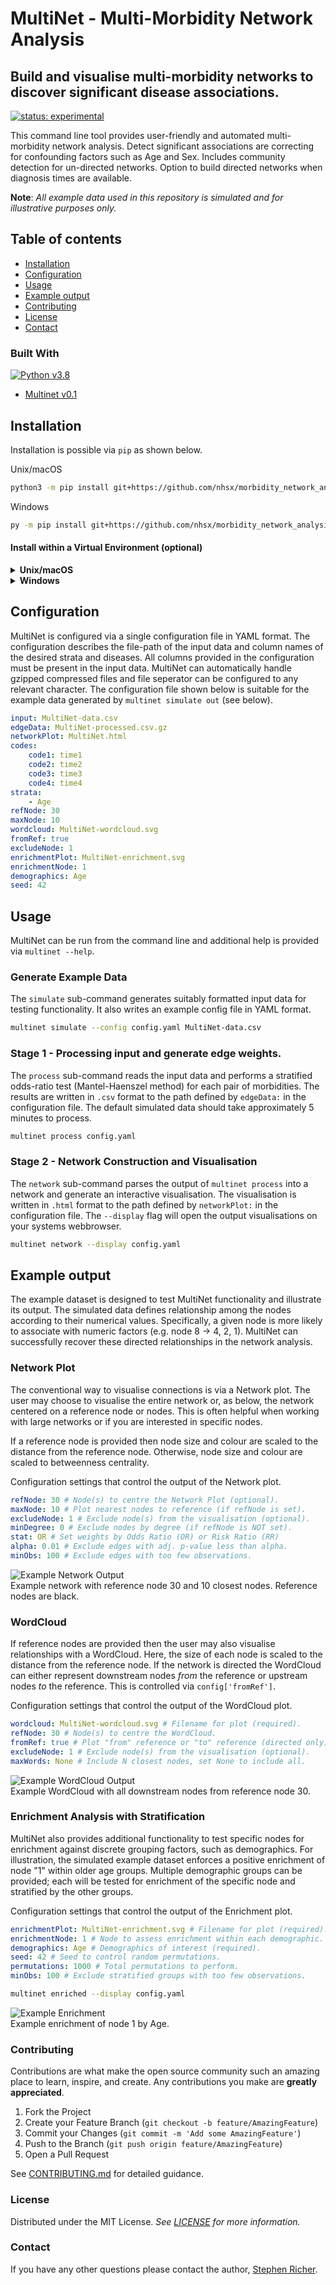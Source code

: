 # MultiNet - Multi-Morbidity Network Analysis

## Build and visualise multi-morbidity networks to discover significant disease associations.

[![status: experimental](https://github.com/GIScience/badges/raw/master/status/experimental.svg)](https://github.com/GIScience/badges#experimental)

This command line tool provides user-friendly and automated multi-morbidity network analysis.
Detect significant associations are correcting for confounding factors such as Age and Sex.
Includes community detection for un-directed networks.
Option to build directed networks when diagnosis times are available.

**Note**: _All example data used in this repository is simulated and for illustrative purposes only._

## Table of contents

  * [Installation](#installation)
  * [Configuration](#configuration)
  * [Usage](#usage)
  * [Example output](#example-output)
  * [Contributing](#contributing)
  * [License](#license)
  * [Contact](#contact)

### Built With

[![Python v3.8](https://img.shields.io/badge/python-v3.8-blue.svg)](https://www.python.org/downloads/release/python-380/)
- [Multinet v0.1](https://pypi.org/project/multinet/)


## Installation
Installation is possible via `pip` as shown below.



Unix/macOS
```bash
python3 -m pip install git+https://github.com/nhsx/morbidity_network_analysis.git
```

Windows
```bash
py -m pip install git+https://github.com/nhsx/morbidity_network_analysis.git
```

#### Install within a Virtual Environment (optional)
<details>
<summary><strong>Unix/macOS</strong></summary>

```bash
python -m venv multinet
source multinet/bin/activate
python3 -m pip install git+https://github.com/nhsx/morbidity_network_analysis.git
```
</details>

<details>
<summary><strong>Windows</strong></summary>

```bash
py -m venv multinet
multinet/Scripts/Activate.ps1
py -m pip install git+https://github.com/nhsx/morbidity_network_analysis.git
```

If running scripts is disabled on your system then run the following command before activating your environment.

```bash
Set-ExecutionPolicy -ExecutionPolicy RemoteSigned -Scope CurrentUser
```
</details>


## Configuration
MultiNet is configured via a single configuration file in YAML format.
The configuration describes the file-path of the input data and column names of the desired strata and diseases.
All columns provided in the configuration must be present in the input data.
MultiNet can automatically handle gzipped compressed files and file seperator can be configured to any relevant character.
The configuration file shown below is suitable for the example data generated by ```multinet simulate out``` (see below).

```yaml
input: MultiNet-data.csv
edgeData: MultiNet-processed.csv.gz
networkPlot: MultiNet.html
codes:
    code1: time1
    code2: time2
    code3: time3
    code4: time4
strata:
    - Age
refNode: 30
maxNode: 10
wordcloud: MultiNet-wordcloud.svg
fromRef: true
excludeNode: 1
enrichmentPlot: MultiNet-enrichment.svg
enrichmentNode: 1
demographics: Age
seed: 42

```


## Usage
MultiNet can be run from the command line and additional help is provided via ```multinet --help```.

### Generate Example Data
The ```simulate``` sub-command generates suitably formatted input data for testing functionality.
It also writes an example config file in YAML format.

```bash
multinet simulate --config config.yaml MultiNet-data.csv
```

### Stage 1 - Processing input and generate edge weights.
The ```process``` sub-command reads the input data and performs a stratified odds-ratio test (Mantel-Haenszel method) for each pair of morbidities.
The results are written in `.csv` format to the path defined by `edgeData:` in the configuration file.
The default simulated data should take approximately 5 minutes to process.

```bash
multinet process config.yaml
```

### Stage 2 - Network Construction and Visualisation
The ```network``` sub-command parses the output of ```multinet process``` into a network and generate an interactive visualisation.
The visualisation is written in `.html` format to the path defined by `networkPlot:` in the configuration file.
The `--display` flag will open the output visualisations on your systems webbrowser.

```bash
multinet network --display config.yaml
```


## Example output
The example dataset is designed to test MultiNet functionality and illustrate its output.
The simulated data defines relationship among the nodes according to their numerical values.
Specifically, a given node is more likely to associate with numeric factors (e.g. node 8 -> 4, 2, 1).
MultiNet can successfully recover these directed relationships in the network analysis.


### Network Plot
The conventional way to visualise connections is via a Network plot.
The user may choose to visualise the entire network or, as below, the network centered on a reference node or nodes.
This is often helpful when working with large networks or if you are interested in specific nodes.

If a reference node is provided then node size and colour are scaled to the distance from the reference node.
Otherwise, node size and colour are scaled to betweenness centrality.

Configuration settings that control the output of the Network plot.
```yaml
refNode: 30 # Node(s) to centre the Network Plot (optional).  
maxNode: 10 # Plot nearest nodes to reference (if refNode is set).
excludeNode: 1 # Exclude node(s) from the visualisation (optional).
minDegree: 0 # Exclude nodes by degree (if refNode is NOT set).
stat: OR # Set weights by Odds Ratio (OR) or Risk Ratio (RR)
alpha: 0.01 # Exclude edges with adj. p-value less than alpha.
minObs: 100 # Exclude edges with too few observations.
```

![Example Network Output](./README_files/exampleNet-ref.png)
 <br> Example network with reference node 30 and 10 closest nodes. Reference nodes are black.


### WordCloud
If reference nodes are provided then the user may also visualise relationships with a WordCloud.
Here, the size of each node is scaled to the distance from the reference node.
If the network is directed the WordCloud can either represent downstream nodes _from_ the reference or upstream nodes _to_ the reference.
This is controlled via `config['fromRef']`.

Configuration settings that control the output of the WordCloud plot.
```yaml
wordcloud: MultiNet-wordcloud.svg # Filename for plot (required).
refNode: 30 # Node(s) to centre the WordCloud.  
fromRef: true # Plot "from" reference or "to" reference (directed only)
excludeNode: 1 # Exclude node(s) from the visualisation (optional).
maxWords: None # Include N closest nodes, set None to include all.
```

![Example WordCloud Output](./README_files/exampleNet-wordcloud.svg)
 <br> Example WordCloud with all downstream nodes from reference node 30.


### Enrichment Analysis with Stratification
MultiNet also provides additional functionality to test specific nodes for enrichment against discrete grouping factors, such as demographics.
For illustration, the simulated example dataset enforces a positive enrichment of node "1" within older age groups.
Multiple demographic groups can be provided; each will be tested for enrichment of the specific node and stratified by the other groups.

Configuration settings that control the output of the Enrichment plot.
```yaml
enrichmentPlot: MultiNet-enrichment.svg # Filename for plot (required).
enrichmentNode: 1 # Node to assess enrichment within each demographic.
demographics: Age # Demographics of interest (required).
seed: 42 # Seed to control random permutations.
permutations: 1000 # Total permutations to perform.
minObs: 100 # Exclude stratified groups with too few observations.
```

```bash
multinet enriched --display config.yaml
```

![Example Enrichment](./README_files/exampleNet-enrichment.svg)
 <br> Example enrichment of node 1 by Age.


### Contributing
Contributions are what make the open source community such an amazing place to learn, inspire, and create. Any contributions you make are **greatly appreciated**.

1. Fork the Project
2. Create your Feature Branch (`git checkout -b feature/AmazingFeature`)
3. Commit your Changes (`git commit -m 'Add some AmazingFeature'`)
4. Push to the Branch (`git push origin feature/AmazingFeature`)
5. Open a Pull Request

See [CONTRIBUTING.md](./CONTRIBUTING.md) for detailed guidance.


### License
Distributed under the MIT License. _See [LICENSE](./LICENSE) for more information._


### Contact
If you have any other questions please contact the author, [Stephen Richer](mailto:stephen.richer@proton.me?subject=[GitHub]%20multinet).
